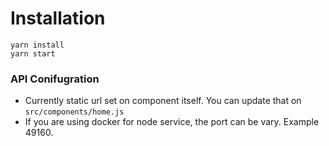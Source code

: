 # Installation

```
yarn install
yarn start
```

### API Conifugration

- Currently static url set on component itself. You can update that on `src/components/home.js`
- If you are using docker for node service, the port can be vary. Example 49160.
